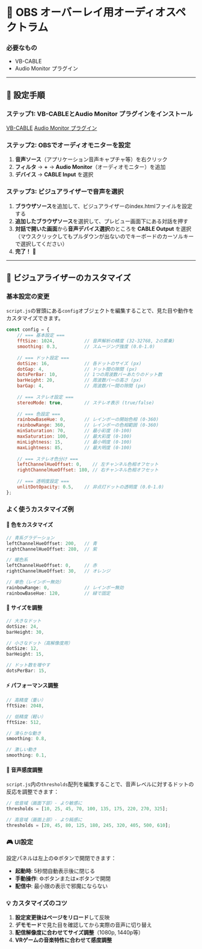 # 🎯 OBS オーバーレイ用オーディオスペクトラム

### 必要なもの
- VB-CABLE
- Audio Monitor プラグイン

---

## 🔧 設定手順

### ステップ1: VB-CABLEとAudio Monitor プラグインをインストール

[VB-CABLE](https://vb-audio.com/Cable/)
[Audio Monitor プラグイン](https://obsproject.com/forum/resources/audio-monitor.1186/)

### ステップ2: OBSでオーディオモニターを設定
1. **音声ソース**（アプリケーション音声キャプチャ等）を右クリック
2. **フィルタ** → **+** → **Audio Monitor**（オーディオモニター）を追加
3. **デバイス** → **CABLE Input** を選択

### ステップ3: ビジュアライザーで音声を選択
1. **ブラウザソース**を追加して、ビジュアライザーのindex.htmlファイルを設定する
2. **追加したブラウザソース**を選択して、プレビュー画面下にある対話を押す
3. **対話で開いた画面**から**音声デバイス選択**のところを **CABLE Output** を選択（マウスクリックしてもプルダウンが出ないのでキーボードのカーソルキーで選択してください）
4. **完了！** 🎉

---

## 🎨 ビジュアライザーのカスタマイズ

### 基本設定の変更
`script.js`の冒頭にある`config`オブジェクトを編集することで、見た目や動作をカスタマイズできます。

```javascript
const config = {
    // === 基本設定 ===
    fftSize: 1024,           // 音声解析の精度 (32-32768, 2の累乗)
    smoothing: 0.3,          // スムージング強度 (0.0-1.0)
    
    // === ドット設定 ===
    dotSize: 16,             // 各ドットのサイズ (px)
    dotGap: 4,               // ドット間の隙間 (px)
    dotsPerBar: 10,          // 1つの周波数バーあたりのドット数
    barHeight: 20,           // 周波数バーの高さ (px)
    barGap: 4,               // 周波数バー間の隙間 (px)
    
    // === ステレオ設定 ===
    stereoMode: true,        // ステレオ表示 (true/false)
    
    // === 色設定 ===
    rainbowBaseHue: 0,       // レインボーの開始色相 (0-360)
    rainbowRange: 360,       // レインボーの色相範囲 (0-360)
    minSaturation: 70,       // 最小彩度 (0-100)
    maxSaturation: 100,      // 最大彩度 (0-100)
    minLightness: 15,        // 最小明度 (0-100)
    maxLightness: 85,        // 最大明度 (0-100)
    
    // === ステレオ色分け ===
    leftChannelHueOffset: 0,    // 左チャンネル色相オフセット
    rightChannelHueOffset: 180, // 右チャンネル色相オフセット
    
    // === 透明度設定 ===
    unlitDotOpacity: 0.5,    // 非点灯ドットの透明度 (0.0-1.0)
};
```

### よく使うカスタマイズ例

#### 🎨 色をカスタマイズ
```javascript
// 青系グラデーション
leftChannelHueOffset: 200,   // 青
rightChannelHueOffset: 280,  // 紫

// 暖色系
leftChannelHueOffset: 0,     // 赤
rightChannelHueOffset: 30,   // オレンジ

// 単色（レインボー無効）
rainbowRange: 0,             // レインボー無効
rainbowBaseHue: 120,         // 緑で固定
```

#### 📏 サイズを調整
```javascript
// 大きなドット
dotSize: 24,
barHeight: 30,

// 小さなドット（高解像度用）
dotSize: 12,
barHeight: 15,

// ドット数を増やす
dotsPerBar: 15,
```

#### ⚡ パフォーマンス調整
```javascript
// 高精度（重い）
fftSize: 2048,

// 低精度（軽い）
fftSize: 512,

// 滑らかな動き
smoothing: 0.8,

// 激しい動き
smoothing: 0.1,
```

#### 🎵 音声感度調整
`script.js`内の`thresholds`配列を編集することで、音声レベルに対するドットの反応を調整できます：

```javascript
// 低音域（画面下部）- より敏感に
thresholds = [10, 25, 45, 70, 100, 135, 175, 220, 270, 325];

// 高音域（画面上部）- より鈍感に
thresholds = [20, 45, 80, 125, 180, 245, 320, 405, 500, 610];
```

### 🎮 UI設定
設定パネルは左上の⚙️ボタンで開閉できます：
- **起動時**: 5秒間自動表示後に閉じる
- **手動操作**: ⚙️ボタンまたは×ボタンで開閉
- **配信中**: 最小限の表示で邪魔にならない

### 💡 カスタマイズのコツ
1. **設定変更後はページをリロード**して反映
2. **デモモード**で見た目を確認してから実際の音声に切り替え
3. **配信解像度に合わせてサイズ調整**（1080p, 1440p等）
4. **VRゲームの音楽特性に合わせて感度調整**

